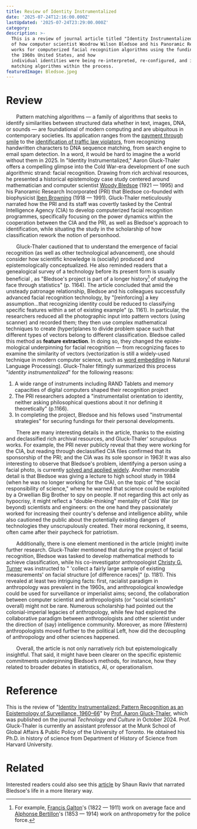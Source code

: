 ```yaml
---
title: Review of Identity Instrumentalized
date: '2025-07-24T12:16:00.000Z'
lastUpdated: '2025-07-24T23:29:00.000Z'
category: 
description: >-
  This is a review of journal article titled "Identity Instrumentalized," which recounts an intriguing history
  of how computer scientist Woodrow Wilson Bledsoe and his Panoramic Research Incorporated (PRI) laid down the foundational 
  works for computerized facial recognition algorithms using the funding from the Central Intelligence Agency (CIA) during 
  the 1960s United States, and how 
  individual identities were being re-interpreted, re-configured, and instrumentalized to adapted for automated pattern 
  matching algorithms within the process.
featuredImage: Bledsoe.jpeg
---
```






# Review
  &nbsp;&nbsp;&nbsp;&nbsp;&nbsp;&nbsp; Pattern matching algorithms — a family of algorithms that seeks to identify 
  similarities 
  between structured data whether in text, images, DNA, or sounds — are foundational of modern computing and are ubiquitous 
  in contemporary societies. Its application ranges from the [payment through smile](https://www.theguardian.com/world/2019/sep/04/smile-to-pay-chinese-shoppers-turn-to-facial-payment-technology) to the [identification of traffic law violators](https://www.scmp.com/abacus/tech/article/3029548/facial-recognition-enforcing-traffic-laws-shenzhen), from recognizing 
  handwritten characters to DNA sequence matching, from search engine to email spam detection. In a word, it would be hard to 
  imagine the a world without them in 2025. In "Identity Instrumentalized," Aaron Gluck-Thaler offers a compelling glimpse into the Cold War-era development of one such algorithmic strand: facial recognition. Drawing 
  from rich archival 
  resources, he presented a historical epistemology case study centered around mathematician and computer 
  scientist [Woody Bledsoe](https://en.wikipedia.org/wiki/Woody_Bledsoe) (1921 — 1995) and his Panoramic Research Incorporated (PRI) that Bledsoe 
  co-founded with biophysicist [Iben Browning](https://en.wikipedia.org/wiki/Iben_Browning) (1918 — 1991). Gluck-Thaler 
  meticulously narrated how the PRI and its staff was covertly tasked by the Central Intelligence Agency (CIA) to develop computerized facial recognition programmes,
  specifically focusing on the power dynamics within the cooperation between the CIA and the PRI, as well as Bledsoe's 
  approach to identification, while situating the study in the scholarship of how classification rework the notion of 
  personhood.
  
  
  &nbsp;&nbsp;&nbsp;&nbsp;&nbsp;&nbsp; Gluck-Thaler cautioned that to understand the emergence of facial recognition (as well 
  as other technological advancement), one should consider how scientific knowledge is (socially) produced and 
  epistemologically  conceptualized. He also reminded readers that a genealogical survey of a technology before its present 
  form is usually beneficial , as "Bledsoe's project is part of a longer history[^1] of studying the face through statistics" 
  (p. 1164). The article concluded that amid the unsteady patronage relationship, Bledsoe and his 
  colleagues successfully advanced facial recognition technology, by "\[reinforcing\] a key assumption...that recognizing 
  identity could be reduced to classifying specific features within a set of existing example" (p. 1161). In particular, the 
  researchers reduced all the photographic input into pattern vectors (using scanner) and recorded them; they then use 
  complex mathematical techniques to create (hyper)planes to divide problem space such that different types of vectors 
  belong to different classification. Bledsoe called this method as **feature extraction**. In doing so, they changed the episte-mological underpinning for facial recognition — from recognizing faces to examine the similarity of vectors 
  (vectorization is still a widely-used technique in modern computer science, such as [word embedding](https://www.geeksforgeeks.org/nlp/word-embeddings-in-nlp/) in Natural Language Processing). Gluck-Thaler fittingly summarized this process "*identity instrumentalized*" for the following reasons:
  
  <div class="indented-list">

  1. A wide range of instruments including RAND Tablets and memory capacities of digital computers shaped their recognition project
  2. The PRI researchers adopted a "instrumentalist orientation to identity, neither asking philosophical questions about it nor defining it theoretically" (p.1166).
  3. In completing the project, Bledsoe and his fellows used "instrumental strategies" for securing fundings for their personal developments.

  </div>

  &nbsp;&nbsp;&nbsp;&nbsp;&nbsp;&nbsp; There are many interesting details in the article, thanks to the existing and 
  declassified rich archival resources, and Gluck-Thaler' scrupulous works. For example, the PRI never publicly reveal that
  they were working for the CIA, but reading through declassified CIA files confirmed that its sponsorship of the PRI; and 
  the CIA was its sole sponsor in 1963! It was also interesting to observe that Bledsoe's problem, identifying a person 
  using a facial photo, is currently [solved and applied widely](https://www.dhs.gov/publication/facial-recognition-technology). Another memorable detail is that Bledsoe was giving a lecture to high school study in 1984 
  (when he was no longer working for the CIA), on the 
  topic of "the social responsibility of science," where he warned that science could be exploited by a Orwellian Big Brother
  to spy on people. If not regarding this act only as hypocrisy, it might reflect a "double-thinking" mentality of Cold War 
  (or beyond) scientists and engineers: on the one hand they passionately worked for increasing their country's defense and 
  intelligence ability, while also cautioned the public about the potentially existing dangers of technologies they 
  unscrupulously created. Their moral reckoning, it seems, often came after their paycheck for patriotism.

  &nbsp;&nbsp;&nbsp;&nbsp;&nbsp;&nbsp; Additionally, there is one element mentioned in the article (might) invite further research. Gluck-Thaler mentioned that 
  during the project of facial recognition, Bledsoe was tasked to develop mathematical methods to achieve classification, 
  while his co-investigator anthropologist [Christy G. Turner](https://en.wikipedia.org/wiki/Christy_G._Turner_II) was 
  instructed to " 'collect a fairly large sample of existing measurements' on facial structure \[of difference races\]" (p. 
  1181). This revealed at 
  least two intriguing facts: first, racialist paradigm in anthropology was prevalent in the 1960s, and anthropological 
  knowledge could be used for surveillance or imperialist aims; second, the collaboration between computer scientist and 
  anthropologists (or "social scientists" overall) might not be rare. Numerous scholarship had pointed 
  out the colonial-imperial legacies of anthropology, while few had explored the collaborative paradigm between 
  anthropologists and other scientist under the direction of (say) intelligence community. Moreover, as more (Western)
  anthropologists moved further to the political Left, how did the decoupling of anthropology and other sciences happened. 

  &nbsp;&nbsp;&nbsp;&nbsp;&nbsp;&nbsp; Overall, the article is not only narratively rich but epistemologically insightful. That said, it might have been clearer on the specific epistemic commitments underpinning Bledsoe’s methods, for instance, how they related to broader debates in statistics, AI, or operationalism.

# Reference
  This is the review of "[Identity Instrumentalized: Pattern Recognition as an 
  Epistemology of Surveillance, 1960–66](https://doi.org/10.1353/tech.2024.a940465)" by [Prof. Aaron Gluck-Thaler](https://munkschool.utoronto.ca/person/aaron-gluck-thaler), which was
  published on the journal *Technology and Culture* in October 2024. Prof. Gluck-Thaler is currently an assistant professor 
  at the Munk School of Global Affairs & Public Policy of the University of Toronto. He obtained his Ph.D.
  in history of science from Department of History of Science from Harvard University.

# Related
  Interested readers could also see this [article](https://www.wired.com/story/secret-history-facial-recognition/) by Shaun 
  Raviv that narrated Bledsoe's life in a more literary way.



[^1]: For example, [Francis Galton](https://en.wikipedia.org/wiki/Francis_Galton)'s (1822 — 1911) work on average face and [Alphonse Bertillon](https://en.wikipedia.org/wiki/Alphonse_Bertillon)'s (1853 — 1914) work on anthropometry for the police force.